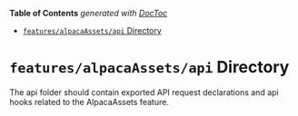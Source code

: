 <!-- START doctoc generated TOC please keep comment here to allow auto update -->
<!-- DON'T EDIT THIS SECTION, INSTEAD RE-RUN doctoc TO UPDATE -->

**Table of Contents** _generated with [DocToc](https://github.com/thlorenz/doctoc)_

- [`features/alpacaAssets/api` Directory](#featuresalpacaassetsapi-directory)

<!-- END doctoc generated TOC please keep comment here to allow auto update -->

# `features/alpacaAssets/api` Directory

The api folder should contain exported API request declarations and api hooks related to the AlpacaAssets feature.
